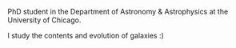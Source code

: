 PhD student in the Department of Astronomy & Astrophysics at the University of Chicago.

I study the contents and evolution of galaxies :)
